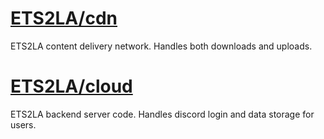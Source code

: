 # [ETS2LA/cdn](https://github.com/ETS2LA/cdn)
ETS2LA content delivery network. Handles both downloads and uploads.
 
# [ETS2LA/cloud](https://github.com/ETS2LA/cloud)
ETS2LA backend server code. Handles discord login and data storage for users.

